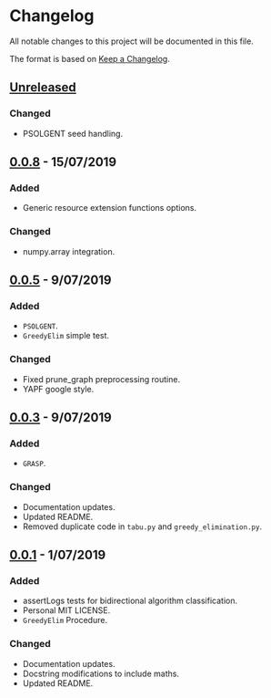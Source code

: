 # Changelog
All notable changes to this project will be documented in this file.

The format is based on [Keep a Changelog](https://keepachangelog.com/en/1.0.0/).

## [Unreleased]

### Changed

- PSOLGENT seed handling.

## [0.0.8] - 15/07/2019
### Added

- Generic resource extension functions options.

### Changed

- numpy.array integration.

## [0.0.5] - 9/07/2019
### Added

- ``PSOLGENT``.
- ``GreedyElim`` simple test.

### Changed

- Fixed prune_graph preprocessing routine.
- YAPF google style.

## [0.0.3] - 9/07/2019
### Added

- ``GRASP``.

### Changed

- Documentation updates.
- Updated README.
- Removed duplicate code in `tabu.py` and `greedy_elimination.py`.

## [0.0.1] - 1/07/2019
### Added

- assertLogs tests for bidirectional algorithm classification.
- Personal MIT LICENSE.
- ``GreedyElim`` Procedure.

### Changed

- Documentation updates.
- Docstring modifications to include maths.
- Updated README.


[Unreleased]: https://github.com/torressa/cspy/compare/v0.0.8...HEAD
[0.0.8]: https://github.com/torressa/cspy/compare/0.0.5...v0.0.8
[0.0.5]: https://github.com/torressa/cspy/compare/0.0.3...0.0.5
[0.0.3]: https://github.com/torressa/cspy/compare/0.0.1...0.0.3
[0.0.1]: https://github.com/torressa/cspy/releases/tag/v0.0.1

